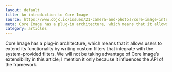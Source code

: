 ```yaml
---
layout: default
title: An introduction to Core Image
source: https://www.objc.io/issues/21-camera-and-photos/core-image-intro/
meta: Core Image has a plug-in architecture, which means that it allows users to extend its functionality
category: articles
---
```


Core Image has a plug-in architecture, which means that it allows users to extend its functionality by writing custom filters that integrate with the system-provided filters. We will not be taking advantage of Core Image’s extensibility in this article; I mention it only because it influences the API of the framework.